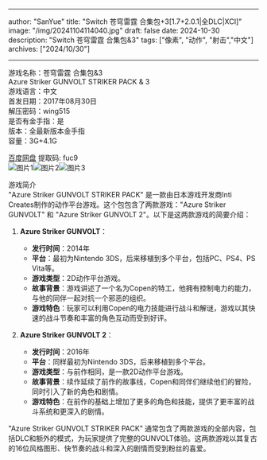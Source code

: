 
---
author: "SanYue"
title: "Switch 苍穹雷霆 合集包+3[1.7+2.0.1|全DLC|XCI]"
image: "/img/20241104114040.jpg"
draft: false
date: 2024-10-30
description: "Switch 苍穹雷霆 合集包&3"
tags: ["像素", "动作", "射击","中文"]
archives: ["2024/10/30"]

---

游戏名称：苍穹雷霆 合集包&3   
Azure Striker GUNVOLT STRIKER PACK & 3    
游戏语言：中文  
首发日期：2017年08月30日  
解压密码：wing515  
是否有金手指：是  
版本：全最新版本金手指   
容量：3G+4.1G

[百度网盘](https://pan.baidu.com/s/1aMJgDZRWQkBZDAxxissenw) 提取码: fuc9  
![图片1](/img/cb2e018c0cb.jpg)![图片2](/img/859a6fe0.jpg)![图片3](/img/729a28b3.jpg)  

游戏简介  
"Azure Striker GUNVOLT STRIKER PACK" 是一款由日本游戏开发商Inti Creates制作的动作平台游戏。这个包包含了两款游戏："Azure Striker GUNVOLT" 和 "Azure Striker GUNVOLT 2"。以下是这两款游戏的简要介绍：

1. **Azure Striker GUNVOLT**：
   - **发行时间**：2014年
   - **平台**：最初为Nintendo 3DS，后来移植到多个平台，包括PC、PS4、PS Vita等。
   - **游戏类型**：2D动作平台游戏。
   - **故事背景**：游戏讲述了一个名为Copen的特工，他拥有控制电力的能力，与他的同伴一起对抗一个邪恶的组织。
   - **游戏特色**：玩家可以利用Copen的电力技能进行战斗和解谜，游戏以其快速的战斗节奏和丰富的角色互动而受到好评。

2. **Azure Striker GUNVOLT 2**：
   - **发行时间**：2016年
   - **平台**：同样最初为Nintendo 3DS，后来移植到多个平台。
   - **游戏类型**：与前作相同，是一款2D动作平台游戏。
   - **故事背景**：续作延续了前作的故事线，Copen和同伴们继续他们的冒险，同时引入了新的角色和剧情。
   - **游戏特色**：在前作的基础上增加了更多的角色和技能，提供了更丰富的战斗系统和更深入的剧情。

"Azure Striker GUNVOLT STRIKER PACK" 通常包含了两款游戏的全部内容，包括DLC和额外的模式，为玩家提供了完整的GUNVOLT体验。这两款游戏以其复古的16位风格图形、快节奏的战斗和深入的剧情而受到粉丝的喜爱。
